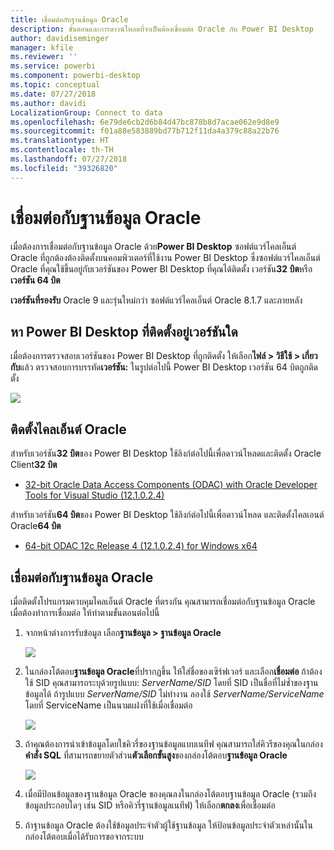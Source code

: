 ```yaml
---
title: เชื่อมต่อกับฐานข้อมูล Oracle
description: ขั้นตอนและการดาวน์โหลดที่จำเป็นต้องเชื่อมต่อ Oracle กับ Power BI Desktop
author: davidiseminger
manager: kfile
ms.reviewer: ''
ms.service: powerbi
ms.component: powerbi-desktop
ms.topic: conceptual
ms.date: 07/27/2018
ms.author: davidi
LocalizationGroup: Connect to data
ms.openlocfilehash: 6e79de6cb2d6b84d47bc878b8d7acae062e9d8e9
ms.sourcegitcommit: f01a88e583889bd77b712f11da4a379c88a22b76
ms.translationtype: HT
ms.contentlocale: th-TH
ms.lasthandoff: 07/27/2018
ms.locfileid: "39326820"
---
```

# <a name="connect-to-an-oracle-database"></a>เชื่อมต่อกับฐานข้อมูล Oracle
เมื่อต้องการเชื่อมต่อกับฐานข้อมูล Oracle ด้วย**Power BI Desktop** ซอฟต์แวร์ไคลเอ็นต์ Oracle ที่ถูกต้องต้องติดตั้งบนคอมพิวเตอร์ที่ใช้งาน Power BI Desktop ซึ่งซอฟต์แวร์ไคลเอ็นต์ Oracle ที่คุณใช้ขึ้นอยู่กับเวอร์ชันของ Power BI Desktop ที่คุณได้ติดตั้ง เวอร์ชัน**32 บิต**หรือ**เวอร์ชัน 64 บิต**

**เวอร์ชันที่รองรับ** Oracle 9 และรุ่นใหม่กว่า ซอฟต์แวร์ไคลเอ็นต์ Oracle 8.1.7 และภายหลัง

## <a name="determining-which-version-of-power-bi-desktop-is-installed"></a>หา Power BI Desktop ที่ติดตั้งอยู่เวอร์ชันใด
เมื่อต้องการตรวจสอบเวอร์ชันของ Power BI Desktop ที่ถูกติดตั้ง ให้เลือก**ไฟล์ > วิธีใช้ > เกี่ยวกับ**แล้ว ตรวจสอบการบรรทัด**เวอร์ชัน:** ในรูปต่อไปนี้ Power BI Desktop เวอร์ชัน 64 บิตถูกติดตั้ง

![](media/desktop-connect-oracle-database/connect-oracle-database_1.png)

## <a name="installing-the-oracle-client"></a>ติดตั้งไคลเอ็นต์ Oracle
สำหรับเวอร์ชัน**32 บิต**ของ Power BI Desktop ใช้ลิงก์ต่อไปนี้เพื่อดาวน์โหลดและติดตั้ง Oracle Client**32 บิต**

* [32-bit Oracle Data Access Components (ODAC) with Oracle Developer Tools for Visual Studio (12.1.0.2.4)](http://www.oracle.com/technetwork/topics/dotnet/utilsoft-086879.html)

สำหรับเวอร์ชัน**64 บิต**ของ Power BI Desktop ใช้ลิงก์ต่อไปนี้เพื่อดาวน์โหลด และติดตั้งไคลเอนต์ Oracle**64 บิต**

* [64-bit ODAC 12c Release 4 (12.1.0.2.4) for Windows x64](http://www.oracle.com/technetwork/database/windows/downloads/index-090165.html)

## <a name="connect-to-an-oracle-database"></a>เชื่อมต่อกับฐานข้อมูล Oracle
เมื่อติดตั้งโปรแกรมควบคุมไคลเอ็นต์ Oracle ที่ตรงกัน คุณสามารถเชื่อมต่อกับฐานข้อมูล Oracle เมื่อต้องทำการเชื่อมต่อ ให้ทำตามขั้นตอนต่อไปนี้

1. จากหน้าต่างการรับข้อมูล เลือก**ฐานข้อมูล > ฐานข้อมูล Oracle**
   
   ![](media/desktop-connect-oracle-database/connect-oracle-database_2.png)
2. ในกล่องโต้ตอบ**ฐานข้อมูล Oracle**ที่ปรากฏขึ้น ให้ใส่ชื่อของเซิร์ฟเวอร์ และเลือก**เชื่อมต่อ** ถ้าต้องใช้ SID คุณสามารถระบุด้วยรูปแบบ: *ServerName/SID* โดยที่ SID เป็นชื่อที่ไม่ซ้ำของฐานข้อมูลได้ ถ้ารูปแบบ *ServerName/SID* ไม่ทำงาน ลองใช้ *ServerName/ServiceName* โดยที่ ServiceName เป็นนามแฝงที่ใช้เมื่อเชื่อมต่อ
   
   ![](media/desktop-connect-oracle-database/connect-oracle-database_3.png)
3. ถ้าคุณต้องการนำเข้าข้อมูลโดยใชคิวรี่ของฐานข้อมูลแบบเนทีฟ คุณสามารถใส่คิวรีของคุณในกล่อง**คำสั่ง SQL** ที่สามารถขยายตัวส่วน**ตัวเลือกขั้นสูง**ของกล่องโต้ตอบ**ฐานข้อมูล Oracle**
   
   ![](media/desktop-connect-oracle-database/connect-oracle-database_4.png)
4. เมื่อมีป้อนข้อมูลของฐานข้อมูล Oracle ของคุณลงในกล่องโต้ตอบฐานข้อมูล Oracle (รวมถึงข้อมูลประกอบใดๆ เช่น SID หรือคิวรี่ฐานข้อมูลเนทีฟ) ให้เลือก**ตกลง**เพื่อเชื่อมต่อ
5. ถ้าฐานข้อมูล Oracle ต้องใช้ข้อมูลประจำตัวผู้ใช้ฐานข้อมูล ให้ป้อนข้อมูลประจำตัวเหล่านั้นในกล่องโต้ตอบเมื่อได้รับการขอจากระบบ

